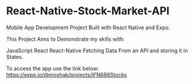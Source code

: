 # React-Native-Stock-Market-API
Mobile App Development Project Built with React Native and Expo.

This Project Aims to Demonstrate my skills with:

JavaScript
React
React-Native
Fetching Data From an API and storing it in States.


To access the app use the link below:
https://expo.io/@moshak/projects/IFN666Stocks

